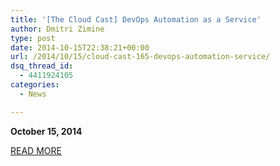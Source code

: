 ```yaml
---
title: '[The Cloud Cast] DevOps Automation as a Service'
author: Dmitri Zimine
type: post
date: 2014-10-15T22:38:21+00:00
url: /2014/10/15/cloud-cast-165-devops-automation-service/
dsq_thread_id:
  - 4411924105
categories:
  - News

---
```

**October 15, 2014**



<a href="http://www.thecloudcast.net/2014/10/the-cloudcast-165-devops-automation-as.html" target="_blank">READ MORE</a>